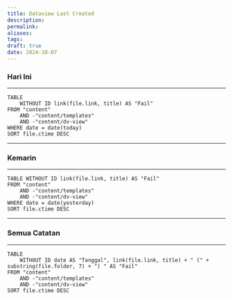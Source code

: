 ```yaml
---
title: Dataview Last Created
description: 
permalink: 
aliases: 
tags: 
draft: true
date: 2024-10-07
---
```

### Hari Ini
---
```dataview
TABLE
	WITHOUT ID link(file.link, title) AS "Fail"
FROM "content"
	AND -"content/templates"
	AND -"content/dv-view"
WHERE date = date(today)
SORT file.ctime DESC
```


---

### Kemarin
---
```dataview
TABLE WITHOUT ID link(file.link, title) AS "Fail"
FROM "content"
	AND -"content/templates"
	AND -"content/dv-view"
WHERE date = date(yesterday)
SORT file.ctime DESC
```


---

### Semua Catatan
---
```dataview
TABLE
	WITHOUT ID date AS "Tanggal", link(file.link, title) + " (" + substring(file.folder, 7) + ") " AS "Fail"
FROM "content"
	AND -"content/templates"
	AND -"content/dv-view"
SORT file.ctime DESC
```